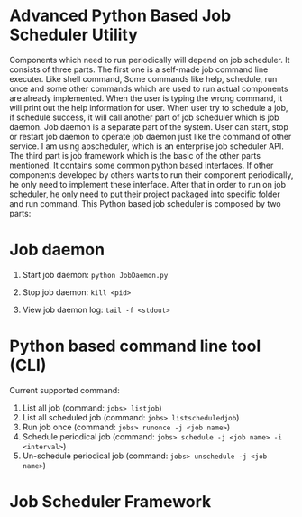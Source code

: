 Advanced Python Based Job Scheduler Utility
==============
Components which need to run periodically will depend on job scheduler. It consists of three parts. 
The first one is a self-made job command line executer. Like shell command, Some commands like help, schedule, run once and some other commands which are used to run actual components are already implemented. 
When the user is typing the wrong command, it will print out the help information for user. 
When user try to schedule a job, if schedule success, it will call another part of job scheduler which is job daemon. 
Job daemon is a separate part of the system. User can start, stop or restart job daemon to operate job daemon just like the command of other service. I am using apscheduler, which is an enterprise job scheduler API. 
The third part is job framework which is the basic of the other parts mentioned. It contains some common python based interfaces. If other components developed by others wants to run their component periodically, he only need to implement these interface. After that in order to run on job scheduler, he only need to put their project packaged into specific folder and run command.
This Python based job scheduler is composed by two parts:

Job daemon
=====================
1. Start job daemon:
`python JobDaemon.py`

2. Stop job daemon:
`kill <pid>`

3. View job daemon log:
`tail -f <stdout>`


Python based command line tool (CLI)
==================
Current supported command:

1. List all job (command: `jobs> listjob`)
2. List all scheduled job (command: `jobs> listscheduledjob`)
3. Run job once (command: `jobs> runonce -j <job name>`)
4. Schedule periodical job (command: `jobs> schedule -j <job name> -i <interval>`)
5. Un-schedule periodical job (command: `jobs> unschedule -j <job name>`)

Job Scheduler Framework
==================
